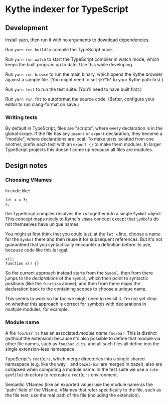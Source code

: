 # Kythe indexer for TypeScript

## Development

Install [yarn](https://yarnpkg.com/), then run it with no arguments to download
dependencies.

Run `yarn run build` to compile the TypeScript once.

Run `yarn run watch` to start the TypeScript compiler in watch mode, which
keeps the built program up to date.  Use this while developing.

Run `yarn run browse` to run the main binary, which opens the Kythe browser
against a sample file.  (You might need to set `$KYTHE` to your Kythe path
first.)

Run `yarn test` to run the test suite.  (You'll need to have built first.)

Run `yarn run fmt` to autoformat the source code.  (Better, configure your
editor to run clang-format on save.)

### Writing tests

By default in TypeScript, files are "scripts", where every declaration is in
the global scope.  If the file has any `import` or `export` declaration, they
become a "module", where declarations are local.  To make tests isolated from
one another, prefix each test with an `export {}` to make them modules.  In
larger TypeScript projects this doesn't come up because all files are modules.

## Design notes

### Choosing VNames

In code like:

```
let x = 3;
x;
```

the TypeScript compiler resolves the `x`s together into a single `Symbol`
object.  This concept maps nicely to Kythe's `VName` concept except that
`Symbol`s do not themselves have unique names.

You might at first think that you could just, at the `let x` line, choose
a name for the `Symbol` there and then reuse it for subsequent references.
But it's not guaranteed that you syntactically encounter a definition
before its use, because code like this is legal:

```
x();
function x() {}
```

So the current approach instead starts from the `Symbol`, then from
there jumps to the *declarations* of the `Symbol`, which then point to
syntactic positions (like the `function` above), and then from there
maps the declaration back to the containing scopes to choose a unique
name.

This seems to work so far but we might need to revisit it.  I'm not yet
clear on whether this approach is correct for symbols with declarations
in multiple modules, for example.

### Module name

A file `foo/bar.ts` has an associated *module name* `foo/bar`.  This is
distinct (without the extension) because it's also possible to define that
module via other file names, such as `foo/bar.d.ts`, and all such files all
define into the single extension-less namespace.

TypeScript's `rootDirs`, which merge directories into a single shared
namespace (e.g. like the way `.` and `bazel-bin` are merged in bazel),
also are collapsed when computing a module name. In the test suite we use a
`fake-genfiles` directory to recreate a `rootDirs` environment.

Semantic VNames (like an exported value) use the module name as the 'path'
field of the VName.  VNames that refer specifically to the file, such as
the file text, use the real path of the file (including the extension).
